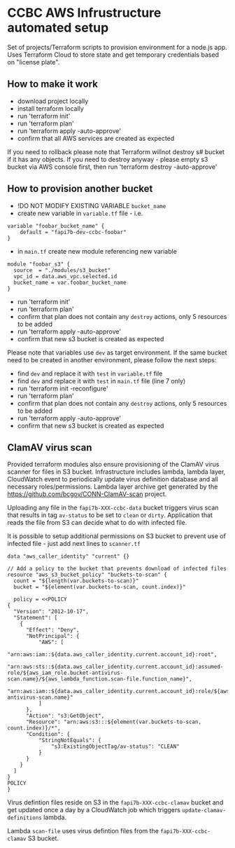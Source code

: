 # CCBC AWS Infrustructure automated setup

Set of projects/Terraform scripts to provision environment for a node.js app.
Uses Terraform Cloud to store state and get temporary credentials based on "license plate".

## How to make it work
- download project locally 
- install terraform locally 
- run 'terraform init'
- run 'terraform plan'
- run 'terraform apply -auto-approve'
- confirm that all AWS services are created as expected

If you need to rollback please note that Terraform willnot destroy s# bucket if it has any objects.
If you need to destroy anyway - please empty s3 bucket via AWS console first, then run 'terraform destroy -auto-approve'

## How to provision another bucket 
- !DO NOT MODIFY EXISTING VARIABLE `bucket_name`
- create new variable in `variable.tf` file - i.e.
```
variable "foobar_bucket_name" {
    default = "fapi7b-dev-ccbc-foobar"
}
``` 
- in `main.tf` create new module referencing new variable
```
module "foobar_s3" {
  source  = "./modules/s3_bucket"
  vpc_id = data.aws_vpc.selected.id
  bucket_name = var.foobar_bucket_name 
}
```
- run 'terraform init'
- run 'terraform plan'
- confirm that plan does not contain any `destroy` actions, only 5 resources to be added
- run 'terraform apply -auto-approve'
- confirm that new s3 bucket is created as expected

Please note that variables use `dev` as target environment. If the same bucket need to be created in another environment, please follow the next steps:
- find `dev` and replace it with `test` in `variable.tf` file
- find `dev` and replace it with `test` in `main.tf` file (line 7 only)
- run 'terraform init -reconfigure'
- run 'terraform plan'
- confirm that plan does not contain any `destroy` actions, only 5 resources to be added
- run 'terraform apply -auto-approve'
- confirm that new s3 bucket is created as expected

## ClamAV virus scan

Provided terraform modules also ensure provisioning of the ClamAV virus scanner for files in S3 bucket. 
Infrastructure includes lambda, lambda layer, CloudWatch event to periodically update virus definition database and all necessary roles/permissions. Lambda layer archive get generated by the https://github.com/bcgov/CONN-ClamAV-scan project.

Uploading any file in the `fapi7b-XXX-ccbc-data` bucket triggers virus scan that results in tag `av-status` to be set to `clean` or `dirty`. Application that reads the file from S3 can decide what to do with infected file.

It is possible to setup additional permissions on S3 bucket to prevent use of infected file - just add next lines to `scanner.tf`

```
data "aws_caller_identity" "current" {}

// Add a policy to the bucket that prevents download of infected files
resource "aws_s3_bucket_policy" "buckets-to-scan" {
  count = "${length(var.buckets-to-scan)}"
  bucket = "${element(var.buckets-to-scan, count.index)}"

  policy = <<POLICY
{
  "Version": "2012-10-17",
  "Statement": [
    {
      "Effect": "Deny",
      "NotPrincipal": {
          "AWS": [
              "arn:aws:iam::${data.aws_caller_identity.current.account_id}:root",
              "arn:aws:sts::${data.aws_caller_identity.current.account_id}:assumed-role/${aws_iam_role.bucket-antivirus-scan.name}/${aws_lambda_function.scan-file.function_name}",
              "arn:aws:iam::${data.aws_caller_identity.current.account_id}:role/${aws_iam_role.bucket-antivirus-scan.name}"
          ]
      },
      "Action": "s3:GetObject",
      "Resource": "arn:aws:s3:::${element(var.buckets-to-scan, count.index)}/*",
      "Condition": {
          "StringNotEquals": {
              "s3:ExistingObjectTag/av-status": "CLEAN"
          }
      }
    }
  ]
}
POLICY
}

```

Virus defintion files reside on S3 in the `fapi7b-XXX-ccbc-clamav` bucket and get updated once a day by a CloudWatch job which triggers `update-clamav-definitions` lambda. 

Lambda `scan-file` uses virus defintion files from the `fapi7b-XXX-ccbc-clamav` S3 bucket.

	
